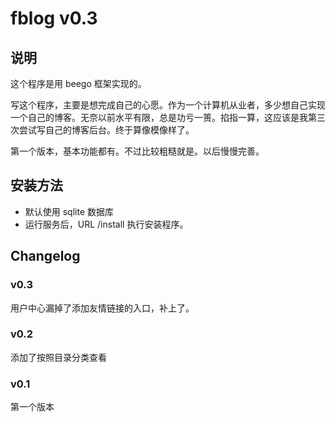 # fblog v0.3

## 说明
这个程序是用 beego 框架实现的。

写这个程序，主要是想完成自己的心愿。作为一个计算机从业者，多少想自己实现一个自己的博客。无奈以前水平有限，总是功亏一篑。掐指一算，这应该是我第三次尝试写自己的博客后台。终于算像模像样了。

第一个版本，基本功能都有。不过比较粗糙就是。以后慢慢完善。

## 安装方法
* 默认使用 sqlite 数据库
* 运行服务后，URL /install 执行安装程序。

## Changelog

### v0.3
用户中心漏掉了添加友情链接的入口，补上了。

### v0.2
添加了按照目录分类查看

### v0.1
第一个版本
